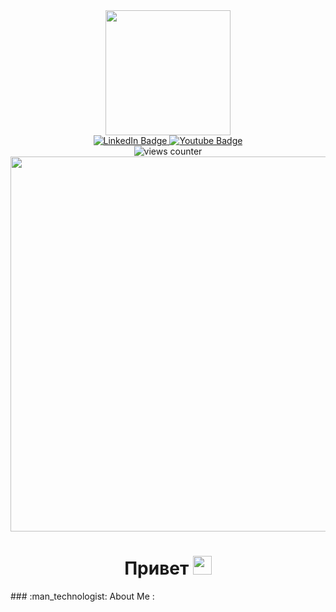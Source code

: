<div id="header" align="center">
  <img src="https://media.giphy.com/media/SUcApSWjPwQMARvcM8/giphy.gif" width="200" align="center"/>
  <div id="badges">
  <a href="https://t.me/sakuraiexe">
    <img src="https://img.shields.io/badge/Telegram-blue?style=for-the-badge&logo=linkedin&logoColor=white" alt="LinkedIn Badge"/>
  </a>
  <a href="https://leetcode.com/Sakuraiii/">
    <img src="https://img.shields.io/badge/LeetCode-red?style=for-the-badge&logo=youtube&logoColor=white" alt="Youtube Badge"/>
  </a>
</div>
<div align="center"><img src="https://komarev.com/ghpvc/?username=Sakurai-exe&style=flat-square&color=blue" alt="views counter"/></div>
 
</div>
<div align="center">
  <img src="https://media.giphy.com/media/ZVik7pBtu9dNS/giphy.gif?cid=ecf05e47rdfq2xe7qqytle9wya32jm8yiqwswmh1kvkh6d6v&rid=giphy.gif&ct=g" width="600"/>
   <h1>
  Привет
  <img src="https://media.giphy.com/media/hvRJCLFzcasrR4ia7z/giphy.gif" width="30px"/>
</h1>
</div>
### :man_technologist: About Me :
